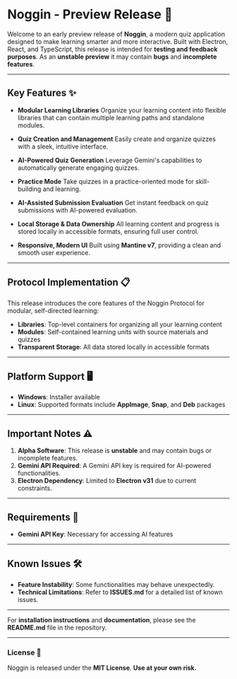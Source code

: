 # Noggin - Preview Release 🚀

Welcome to an early preview release of **Noggin**, a modern quiz application designed to make learning smarter and more interactive. Built with Electron, React, and TypeScript, this release is intended for **testing and feedback purposes**. As an **unstable preview** it may contain **bugs** and **incomplete features**.

---

## **Key Features** ✨

- **Modular Learning Libraries**
  Organize your learning content into flexible libraries that can contain multiple learning paths and standalone modules.

- **Quiz Creation and Management**
  Easily create and organize quizzes with a sleek, intuitive interface.

- **AI-Powered Quiz Generation**
  Leverage Gemini's capabilities to automatically generate engaging quizzes.

- **Practice Mode**
  Take quizzes in a practice-oriented mode for skill-building and learning.

- **AI-Assisted Submission Evaluation**
  Get instant feedback on quiz submissions with AI-powered evaluation.

- **Local Storage & Data Ownership**
  All learning content and progress is stored locally in accessible formats, ensuring full user control.

- **Responsive, Modern UI**
  Built using **Mantine v7**, providing a clean and smooth user experience.

---

## **Protocol Implementation** 📋

This release introduces the core features of the Noggin Protocol for modular, self-directed learning:

- **Libraries**: Top-level containers for organizing all your learning content
- **Modules**: Self-contained learning units with source materials and quizzes
- **Transparent Storage**: All data stored locally in accessible formats

---

## **Platform Support** 🖥️

- **Windows**: Installer available
- **Linux**: Supported formats include **AppImage**, **Snap**, and **Deb** packages

---

## **Important Notes** ⚠️

1. **Alpha Software**: This release is **unstable** and may contain bugs or incomplete features.
2. **Gemini API Required**: A Gemini API key is required for AI-powered functionalities.
3. **Electron Dependency**: Limited to **Electron v31** due to current constraints.

---

## **Requirements** 🔧

- **Gemini API Key**: Necessary for accessing AI features

---

## **Known Issues** 🛠️

- **Feature Instability**: Some functionalities may behave unexpectedly.
- **Technical Limitations**: Refer to **ISSUES.md** for a detailed list of known issues.

---

For **installation instructions** and **documentation**, please see the **README.md** file in the repository.

---

### **License** 📝

Noggin is released under the **MIT License**.
**Use at your own risk.**

